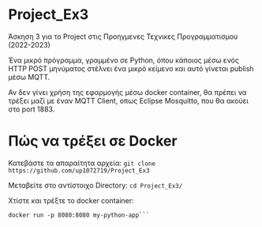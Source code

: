 # Project_Ex3
Άσκηση 3 για το Project στις Προηγμενες Τεχνικες Προγραμματισμου (2022-2023)

Ένα μικρό πρόγραμμα, γραμμένο σε Python, όπου κάποιος μέσω ενός ΗΤΤP POST μηνύματος στέλνει ένα μικρό κείμενο και αυτό γίνεται publish μέσω MQTT.

Αν δεν γίνει χρήση της εφαρμογής μέσω docker container, θα πρέπει να τρέξει μαζί με έναν MQTT Client, οπως Eclipse Mosquitto, που θα ακούει στο port 1883.

# Πώς να τρέξει σε Docker
Κατεβάστε τα απαραίτητα αρχεία:
```git clone https://github.com/up1072719/Project_Ex3```

Μεταβείτε στο αντίστοιχο Directory:
```cd Project_Ex3/```

Χτίστε και τρέξτε το docker container:
```docker build -t my-python-app .
docker run -p 8080:8080 my-python-app```
